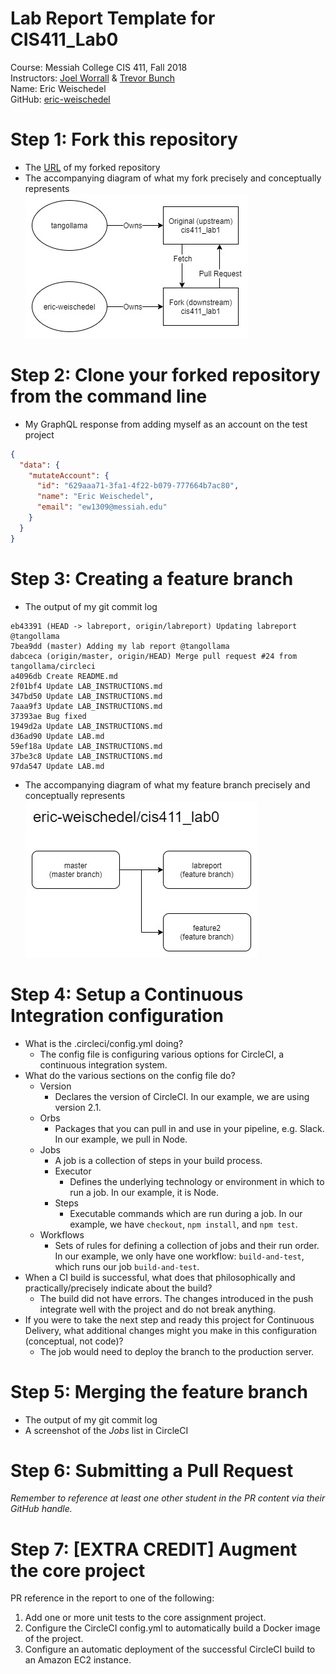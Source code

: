 # Lab Report Template for CIS411_Lab0
Course: Messiah College CIS 411, Fall 2018<br/>
Instructors: [Joel Worrall](https://github.com/tangollama) & [Trevor Bunch](https://github.com/trevordbunch)<br/>
Name: Eric Weischedel<br/>
GitHub: [eric-weischedel](https://github.com/eric-weischedel)<br/>

# Step 1: Fork this repository
- The [URL](https://github.com/eric-weischedel/cis411_lab0) of my forked repository
- The accompanying diagram of what my fork precisely and conceptually represents<br/>
![Fork](images/fork.jpg)

# Step 2: Clone your forked repository from the command line
- My GraphQL response from adding myself as an account on the test project
```json
{
  "data": {
    "mutateAccount": {
      "id": "629aaa71-3fa1-4f22-b079-777664b7ac80",
      "name": "Eric Weischedel",
      "email": "ew1309@messiah.edu"
    }
  }
}
```

# Step 3: Creating a feature branch
- The output of my git commit log
```
eb43391 (HEAD -> labreport, origin/labreport) Updating labreport @tangollama
7bea9dd (master) Adding my lab report @tangollama
dabceca (origin/master, origin/HEAD) Merge pull request #24 from tangollama/circleci
a4096db Create README.md
2f01bf4 Update LAB_INSTRUCTIONS.md
347bd50 Update LAB_INSTRUCTIONS.md
7aaa9f3 Update LAB_INSTRUCTIONS.md
37393ae Bug fixed
1949d2a Update LAB_INSTRUCTIONS.md
d36ad90 Update LAB.md
59ef18a Update LAB_INSTRUCTIONS.md
37be3c8 Update LAB_INSTRUCTIONS.md
97da547 Update LAB.md
```
- The accompanying diagram of what my feature branch precisely and conceptually represents<br/>
![Feature Branch](images/featurebranch.jpg)

# Step 4: Setup a Continuous Integration configuration
- What is the .circleci/config.yml doing?
  - The config file is configuring various options for CircleCI, a continuous integration system.
- What do the various sections on the config file do?
  - Version
    - Declares the version of CircleCI. In our example, we are using version 2.1.
  - Orbs
    - Packages that you can pull in and use in your pipeline, e.g. Slack. In our example, we pull in Node.
  - Jobs
    - A job is a collection of steps in your build process.
    - Executor
      - Defines the underlying technology or environment in which to run a job. In our example, it is Node.
    - Steps
      - Executable commands which are run during a job. In our example, we have `checkout`, `npm install`, and `npm test`.
  - Workflows
    - Sets of rules for defining a collection of jobs and their run order. In our example, we only have one workflow: `build-and-test`, which runs our job `build-and-test`.
- When a CI build is successful, what does that philosophically and practically/precisely indicate about the build?
  - The build did not have errors. The changes introduced in the push integrate well with the project and do not break anything.
- If you were to take the next step and ready this project for Continuous Delivery, what additional changes might you make in this configuration (conceptual, not code)?
  - The job would need to deploy the branch to the production server.

# Step 5: Merging the feature branch
* The output of my git commit log
* A screenshot of the _Jobs_ list in CircleCI

# Step 6: Submitting a Pull Request
_Remember to reference at least one other student in the PR content via their GitHub handle._

# Step 7: [EXTRA CREDIT] Augment the core project
PR reference in the report to one of the following:
1. Add one or more unit tests to the core assignment project. 
2. Configure the CircleCI config.yml to automatically build a Docker image of the project.
3. Configure an automatic deployment of the successful CircleCI build to an Amazon EC2 instance.
